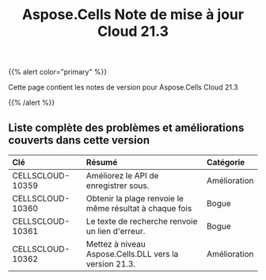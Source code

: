 ﻿---
title: Aspose.Cells Note de mise à jour Cloud 21.3
second_title: Aspose.Cells Cloud Documen
type: docs
url: /fr/aspose-cells-cloud-21-3-release-notes/
description: Aspose.Cells Cloud prend en charge Excel pour créer, convertir, fusionner, diviser, protéger, opération d'objet interne, etc.
weight: 70
---
{{% alert color="primary" %}} 

Cette page contient les notes de version pour Aspose.Cells Cloud 21.3

{{% /alert %}} 
## **Liste complète des problèmes et améliorations couverts dans cette version**

|**Clé**|**Résumé**|**Catégorie**|
|:- |:- |:- |
|CELLSCLOUD-10359 |Améliorez le API de enregistrer sous.| Amélioration|
|CELLSCLOUD-10360 |Obtenir la plage renvoie le même résultat à chaque fois| Bogue|
|CELLSCLOUD-10361 |Le texte de recherche renvoie un lien d'erreur.| Bogue|
|CELLSCLOUD-10362 |Mettez à niveau Aspose.Cells.DLL vers la version 21.3.| Amélioration|
